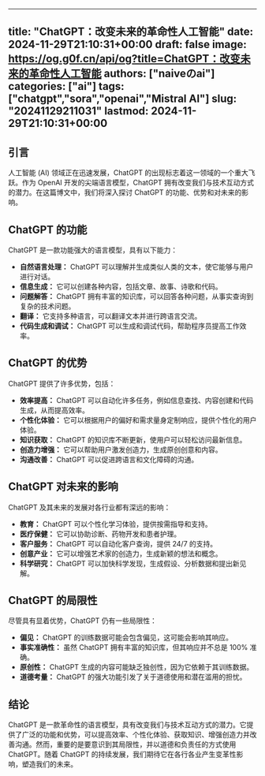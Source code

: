 
---
title: "ChatGPT：改变未来的革命性人工智能"
date: 2024-11-29T21:10:31+00:00
draft: false
image: https://og.g0f.cn/api/og?title=ChatGPT：改变未来的革命性人工智能
authors: ["naiveのai"]
categories: ["ai"]
tags: ["chatgpt","sora","openai","Mistral AI"]
slug: "20241129211031"
lastmod: 2024-11-29T21:10:31+00:00
---
## 引言

人工智能 (AI) 领域正在迅速发展，ChatGPT 的出现标志着这一领域的一个重大飞跃。作为 OpenAI 开发的尖端语言模型，ChatGPT 拥有改变我们与技术互动方式的潜力。在这篇博文中，我们将深入探讨 ChatGPT 的功能、优势和对未来的影响。

## ChatGPT 的功能

ChatGPT 是一款功能强大的语言模型，具有以下能力：

- **自然语言处理：** ChatGPT 可以理解并生成类似人类的文本，使它能够与用户进行对话。
- **信息生成：** 它可以创建各种内容，包括文章、故事、诗歌和代码。
- **问题解答：** ChatGPT 拥有丰富的知识库，可以回答各种问题，从事实查询到复杂的技术问题。
- **翻译：** 它支持多种语言，可以翻译文本并进行跨语言交流。
- **代码生成和调试：** ChatGPT 可以生成和调试代码，帮助程序员提高工作效率。

## ChatGPT 的优势

ChatGPT 提供了许多优势，包括：

- **效率提高：** ChatGPT 可以自动化许多任务，例如信息查找、内容创建和代码生成，从而提高效率。
- **个性化体验：** 它可以根据用户的偏好和需求量身定制响应，提供个性化的用户体验。
- **知识获取：** ChatGPT 的知识库不断更新，使用户可以轻松访问最新信息。
- **创造力增强：** 它可以帮助用户激发创造力，生成原创创意和内容。
- **沟通改善：** ChatGPT 可以促进跨语言和文化障碍的沟通。

## ChatGPT 对未来的影响

ChatGPT 及其未来的发展对各行业都有深远的影响：

- **教育：** ChatGPT 可以个性化学习体验，提供按需指导和支持。
- **医疗保健：** 它可以协助诊断、药物开发和患者护理。
- **客户服务：** ChatGPT 可以自动化客户查询，提供 24/7 的支持。
- **创意产业：** 它可以增强艺术家的创造力，生成新颖的想法和概念。
- **科学研究：** ChatGPT 可以加快科学发现，生成假设、分析数据和提出新见解。

## ChatGPT 的局限性

尽管具有显着优势，ChatGPT 仍有一些局限性：

- **偏见：** ChatGPT 的训练数据可能会包含偏见，这可能会影响其响应。
- **事实准确性：** 虽然 ChatGPT 拥有丰富的知识库，但其响应并不总是 100% 准确。
- **原创性：** ChatGPT 生成的内容可能缺乏独创性，因为它依赖于其训练数据。
- **道德考量：** ChatGPT 的强大功能引发了关于道德使用和潜在滥用的担忧。

## 结论

ChatGPT 是一款革命性的语言模型，具有改变我们与技术互动方式的潜力。它提供了广泛的功能和优势，可以提高效率、个性化体验、获取知识、增强创造力并改善沟通。然而，重要的是要意识到其局限性，并以道德和负责任的方式使用 ChatGPT。随着 ChatGPT 的持续发展，我们期待它在各行各业产生变革性影响，塑造我们的未来。